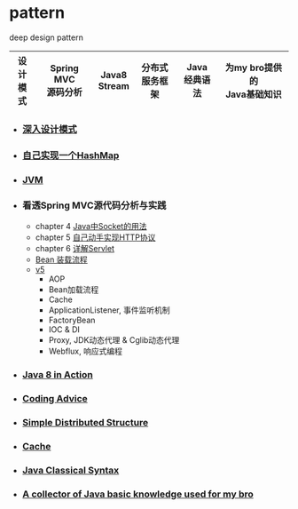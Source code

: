 # pattern
deep design pattern

设计<br/>模式 | Spring MVC<br/>源码分析 | Java8<br/>Stream | 分布式<br/>服务框架 | Java<br/>经典语法 | 为my bro提供的<br/>Java基础知识  
-----|----------------|-------------|----------|----------|--------------------

- ### [深入设计模式](https://github.com/buildupchao/pattern/tree/master/pattern-design/src/main/java/com/pattern/designpattern)

- ### [自己实现一个HashMap](https://github.com/buildupchao/pattern/tree/master/pattern-tutor/pattern-tutor-syntax/src/main/java/com/pattern/tutor/syntax/collection/custom/map)

- ### [JVM](https://github.com/buildupchao/pattern/tree/master/pattern-tutor/pattern-tutor-jvm)

- ### 看透Spring MVC源代码分析与实践
	- chapter 4 [Java中Socket的用法](https://github.com/buildupchao/pattern/tree/master/pattern-tutor/pattern-tutor-springmvc/src/main/java/com/pattern/tutor/deepinspringmvc/socket)
	- chapter 5 [自己动手实现HTTP协议](https://github.com/buildupchao/pattern/tree/master/pattern-tutor/pattern-tutor-springmvc/src/main/java/com/pattern/tutor/deepinspringmvc/http)
	- chapter 6 [详解Servlet](https://blog.csdn.net/qq_17776287/article/details/78118769)
	- [Bean 装载流程](https://github.com/buildupchao/pattern/tree/master/pattern-tutor/pattern-tutor-springmvc/src/main/java/com/pattern/tutor/deepinspringmvc/simple)
	- [v5](https://github.com/buildupchao/pattern/tree/master/pattern-tutor/pattern-tutor-springmvc/src/main/java/com/pattern/tutor/deepinspringmvc/v5)
		- AOP
		- Bean加载流程
		- Cache
		- ApplicationListener, 事件监听机制
		- FactoryBean
		- IOC & DI
		- Proxy, JDK动态代理 & Cglib动态代理
		- Webflux, 响应式编程
		

- ### [Java 8 in Action](https://github.com/buildupchao/pattern/tree/master/pattern-tutor/pattern-tutor-syntax/src/main/java/com/pattern/tutor/syntax/action/newfeature/java8)

- ### [Coding Advice](https://github.com/buildupchao/pattern/tree/master/pattern-coding-thinking/src/main/java/com/pattern/codingthinking/adviceoof)

- ### [Simple Distributed Structure](https://github.com/buildupchao/pattern/tree/master/pattern-distribution)

- ### [Cache](https://github.com/buildupchao/pattern/tree/master/pattern-tutor/pattern-tutor-syntax/src/main/java/com/pattern/tutor/syntax/cache)

- ### [Java Classical Syntax](https://github.com/buildupchao/pattern/tree/master/pattern-tutor/pattern-tutor-syntax/src/main/java/com/pattern/tutor/syntax)

- ### [A collector of Java basic knowledge used for my bro](https://github.com/buildupchao/pattern/tree/master/pattern-collector-java)